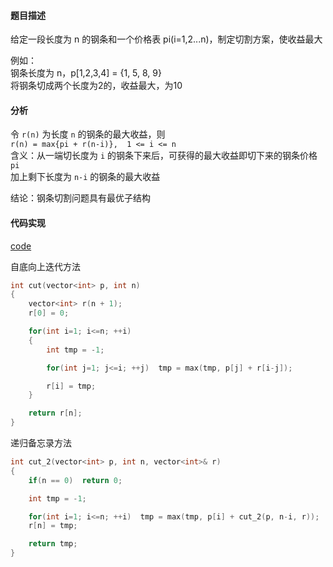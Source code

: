 #### 题目描述
给定一段长度为 n 的钢条和一个价格表 pi(i=1,2...n)，制定切割方案，使收益最大  

例如：  
钢条长度为 n，p[1,2,3,4] = {1, 5, 8, 9}  
将钢条切成两个长度为2的，收益最大，为10

#### 分析

令 `r(n)` 为长度 `n` 的钢条的最大收益，则  
`r(n) = max{pi + r(n-i)},  1 <= i <= n`  
含义：从一端切长度为 `i` 的钢条下来后，可获得的最大收益即切下来的钢条价格 `pi`  
加上剩下长度为 `n-i` 的钢条的最大收益  

结论：钢条切割问题具有最优子结构

#### 代码实现

[code](/DynamicPrograming/steel_cut.cpp)

自底向上迭代方法
```cpp
int cut(vector<int> p, int n)
{
	vector<int> r(n + 1);
	r[0] = 0;

	for(int i=1; i<=n; ++i)
	{
		int tmp = -1;

		for(int j=1; j<=i; ++j)  tmp = max(tmp, p[j] + r[i-j]);

		r[i] = tmp;
	}

	return r[n];
}
```

递归备忘录方法
```cpp
int cut_2(vector<int> p, int n, vector<int>& r)
{
	if(n == 0)	return 0;

	int tmp = -1;

	for(int i=1; i<=n; ++i)  tmp = max(tmp, p[i] + cut_2(p, n-i, r));
	r[n] = tmp;

	return tmp;
}
```